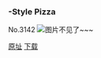 ### <City>-Style Pizza
No.3142
![图片不见了~~~](https://imgs.xkcd.com/comics/city_style_pizza.png)

[原址](https://xkcd.com//3142) [下载](https://imgs.xkcd.com/comics/city_style_pizza.png)

